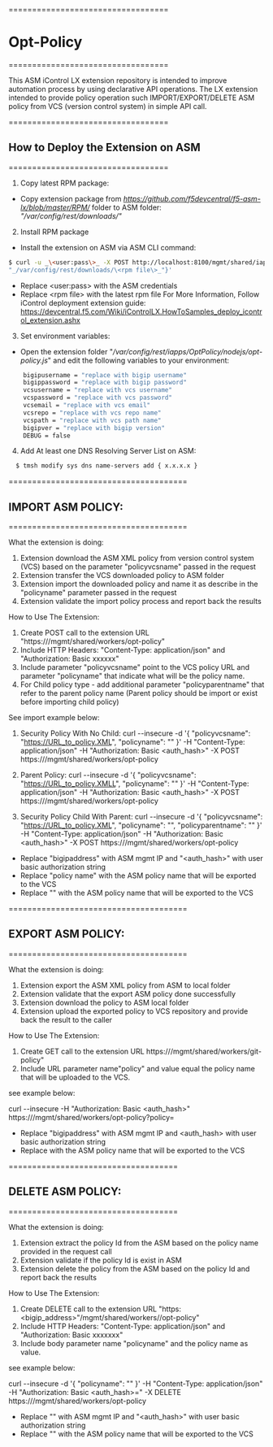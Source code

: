 ==================================

# Opt-Policy

==================================


This ASM iControl LX extension repository is intended to improve automation process by using declarative API operations.
The LX extension intended to provide policy operation such IMPORT/EXPORT/DELETE ASM policy from VCS (version control system) in simple API call.



==================================

## How to Deploy the Extension on ASM

==================================


1. Copy latest RPM package:

  - Copy extension package from _https://github.com/f5devcentral/f5-asm-lx/blob/master/RPM/_ folder to ASM folder:
   _"/var/config/rest/downloads/"_

2. Install RPM package

- Install the extension on ASM via ASM CLI command:
```sh
$ curl -u _\<user:pass\>_ -X POST http://localhost:8100/mgmt/shared/iapp/package-management-tasks -d '{ "operation":"INSTALL","packageFilePath":
"_/var/config/rest/downloads/\<rpm file\>_"}'
```
- Replace \<user:pass\> with the ASM credentials
- Replace \<rpm file\> with the latest rpm file
For More Information, Follow iControl deployment extension guide: https://devcentral.f5.com/Wiki/iControlLX.HowToSamples_deploy_icontrol_extension.ashx

3. Set environment variables:

- Open the extension folder "_/var/config/rest/iapps/OptPolicy/nodejs/opt-policy.js_" and edit the following variables to your environment:
```sh
    bigipusername = "replace with bigip username"
    bigippassword = "replace with bigip password"
    vcsusername = "replace with vcs username"
    vcspassword = "replace with vcs password"
    vcsemail = "replace with vcs email"
    vcsrepo = "replace with vcs repo name"
    vcspath = "replace with vcs path name"
    bigipver = "replace with bigip version"
    DEBUG = false
  ```
4. Add At least one DNS Resolving Server List on ASM:

```sh
  $ tmsh modify sys dns name-servers add { x.x.x.x }
```

======================================

## IMPORT ASM POLICY:

======================================

What the extension is doing:
1. Extension download the ASM XML policy from version control system (VCS) based on the parameter "policyvcsname" passed in the request
2. Extension transfer the VCS downloaded policy to ASM folder
3. Extension import the downloaded policy and name it as describe in the "policyname" parameter passed in the request
4. Extension validate the import policy process and report back the results


How to Use The Extension:
1. Create POST call to the extension URL "https://<bigipaddress>/mgmt/shared/workers/opt-policy"
2. Include HTTP Headers: "Content-Type: application/json" and "Authorization: Basic xxxxxx"
3. Include parameter "policyvcsname" point to the VCS policy URL and parameter "policyname" that indicate what will be the policy name.
4. For Child policy type - add additional parameter "policyparentname" that refer to the parent policy name (Parent policy should be import or exist before importing child policy)

See import example below:

1. Security Policy With No Child:
curl --insecure -d '{ "policyvcsname": "<https://URL_to_policy.XML>", "policyname": "<policy name>" }' -H "Content-Type: application/json" -H "Authorization: Basic <auth_hash>" -X POST https://<bigipaddress>/mgmt/shared/workers/opt-policy

2. Parent Policy:
curl --insecure -d '{ "policyvcsname": "<https://URL_to_policy.XMLL>", "policyname": "<policy name>" }' -H "Content-Type: application/json" -H "Authorization: Basic <auth_hash>" -X POST https://<bigipaddress>/mgmt/shared/workers/opt-policy

3. Security Policy Child With Parent:
curl --insecure -d '{ "policyvcsname": "<https://URL_to_policy.XML>", "policyname": "<policy name>", "policyparentname": "<parent policy name>" }' -H "Content-Type: application/json" -H "Authorization: Basic <auth_hash>" -X POST https://<bigipaddress>/mgmt/shared/workers/opt-policy

- Replace "bigipaddress" with ASM mgmt IP and "<auth_hash>" with user basic authorization string
- Replace "policy name" with the ASM policy name that will be exported to the VCS
- Replace "<parent policy name>" with the ASM policy name that will be exported to the VCS


======================================

## EXPORT ASM POLICY:

======================================

What the extension is doing:
1. Extension export the ASM XML policy from ASM to local folder
2. Extension validate that the export ASM policy done successfully
3. Extension download the policy to ASM local folder
3. Extension upload the exported policy to VCS repository and provide back the result to the caller  

How to Use The Extension:
1. Create GET call to the extension URL https://<bigipaddress>/mgmt/shared/workers/git-policy"
2. Include URL parameter name"policy" and value equal the policy name that will be uploaded to the VCS.

see example below:

curl --insecure -H "Authorization: Basic <auth_hash>" https://<bigipaddress>/mgmt/shared/workers/opt-policy?policy=<policy name>

- Replace "bigipaddress" with ASM mgmt IP and <auth_hash> with user basic authorization string
- Replace <policy name> with the ASM policy name that will be exported to the VCS


====================================

## DELETE ASM POLICY:

====================================

What the extension is doing:
1. Extension extract the policy Id from the ASM based on the policy name provided in the request call
2. Extension validate if the policy Id is exist in ASM
3. Extension delete the policy from the ASM based on the policy Id and report back the results

How to Use The Extension:
1. Create DELETE call to the extension URL "https:<bigip_address>"/mgmt/shared/workers//opt-policy"
2. Include HTTP Headers: "Content-Type: application/json" and "Authorization: Basic xxxxxxx"
3. Include body parameter name "policyname" and the policy name as value.

see example below:

curl --insecure -d '{ "policyname": "<policy name>" }' -H "Content-Type: application/json" -H "Authorization: Basic <auth_hash>=" -X DELETE https://<bigipaddress>/mgmt/shared/workers/opt-policy

- Replace "<bigipaddress>" with ASM mgmt IP and "<auth_hash>" with user basic authorization string
- Replace "<policy name>" with the ASM policy name that will be exported to the VCS
